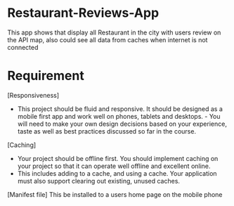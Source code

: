 # Restaurant-Reviews-App 
This app shows that display all Restaurant in the city with users review on the API map, also could see all data from caches when internet is not connected 

# Requirement 
[Responsiveness]
- This project should be fluid and responsive. It should be designed as a mobile first app and work well on phones, tablets and desktops. - You will need to make your own design decisions based on your experience, taste as well as best practices discussed so far in the course.

[Caching]
- Your project should be offline first. You should implement caching on your project so that it can operate well offline and excellent online. 
- This includes adding to a cache, and using a cache. Your application must also support clearing out existing, unused caches.

[Manifest file]
This  be installed to a users home page on the mobile phone

